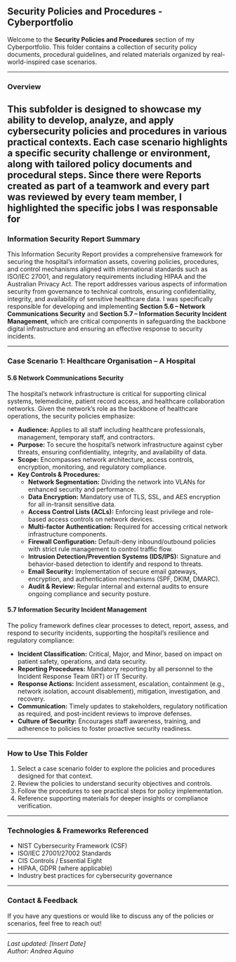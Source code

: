 ## Security Policies and Procedures - Cyberportfolio

Welcome to the **Security Policies and Procedures** section of my Cyberportfolio. 
This folder contains a collection of security policy documents, procedural guidelines, and related materials organized by real-world-inspired case scenarios.

---

### Overview

This subfolder is designed to showcase my ability to develop, analyze, and apply cybersecurity policies and procedures in various practical contexts. 
Each case scenario highlights a specific security challenge or environment, along with tailored policy documents and procedural steps.
Since there were Reports created as part of a teamwork and every part was reviewed by every team member, I highlighted the specific jobs I was responsable for
---

### Information Security Report Summary

This Information Security Report provides a comprehensive framework for securing the hospital’s information assets, covering policies, procedures, and control mechanisms aligned with international standards such as ISO/IEC 27001, and regulatory requirements including HIPAA and the Australian Privacy Act. The report addresses various aspects of information security from governance to technical controls, ensuring confidentiality, integrity, and availability of sensitive healthcare data. 
I was specifically responsible for developing and implementing **Section 5.6 – Network Communications Security** and **Section 5.7 – Information Security Incident Management**, which are critical components in safeguarding the backbone digital infrastructure and ensuring an effective response to security incidents.

---

### Case Scenario 1: Healthcare Organisation – A Hospital

#### 5.6 Network Communications Security

The hospital’s network infrastructure is critical for supporting clinical systems, telemedicine, patient record access, and healthcare collaboration networks. Given the network’s role as the backbone of healthcare operations, the security policies emphasize:

- **Audience:** Applies to all staff including healthcare professionals, management, temporary staff, and contractors.
- **Purpose:** To secure the hospital’s network infrastructure against cyber threats, ensuring confidentiality, integrity, and availability of data.
- **Scope:** Encompasses network architecture, access controls, encryption, monitoring, and regulatory compliance.
- **Key Controls & Procedures:**  
  - **Network Segmentation:** Dividing the network into VLANs for enhanced security and performance.  
  - **Data Encryption:** Mandatory use of TLS, SSL, and AES encryption for all in-transit sensitive data.  
  - **Access Control Lists (ACLs):** Enforcing least privilege and role-based access controls on network devices.  
  - **Multi-factor Authentication:** Required for accessing critical network infrastructure components.  
  - **Firewall Configuration:** Default-deny inbound/outbound policies with strict rule management to control traffic flow.  
  - **Intrusion Detection/Prevention Systems (IDS/IPS):** Signature and behavior-based detection to identify and respond to threats.  
  - **Email Security:** Implementation of secure email gateways, encryption, and authentication mechanisms (SPF, DKIM, DMARC).  
  - **Audit & Review:** Regular internal and external audits to ensure ongoing compliance and security posture.

#### 5.7 Information Security Incident Management

The policy framework defines clear processes to detect, report, assess, and respond to security incidents, supporting the hospital’s resilience and regulatory compliance:

- **Incident Classification:** Critical, Major, and Minor, based on impact on patient safety, operations, and data security.
- **Reporting Procedures:** Mandatory reporting by all personnel to the Incident Response Team (IRT) or IT Security.
- **Response Actions:** Incident assessment, escalation, containment (e.g., network isolation, account disablement), mitigation, investigation, and recovery.
- **Communication:** Timely updates to stakeholders, regulatory notification as required, and post-incident reviews to improve defenses.
- **Culture of Security:** Encourages staff awareness, training, and adherence to policies to foster proactive security readiness.

---

### How to Use This Folder

1. Select a case scenario folder to explore the policies and procedures designed for that context.
2. Review the policies to understand security objectives and controls.
3. Follow the procedures to see practical steps for policy implementation.
4. Reference supporting materials for deeper insights or compliance verification.

---

### Technologies & Frameworks Referenced

- NIST Cybersecurity Framework (CSF)  
- ISO/IEC 27001/27002 Standards  
- CIS Controls / Essential Eight  
- HIPAA, GDPR (where applicable)  
- Industry best practices for cybersecurity governance

---

### Contact & Feedback

If you have any questions or would like to discuss any of the policies or scenarios, feel free to reach out!

---

*Last updated: [Insert Date]*  
*Author: Andrea Aquino*
